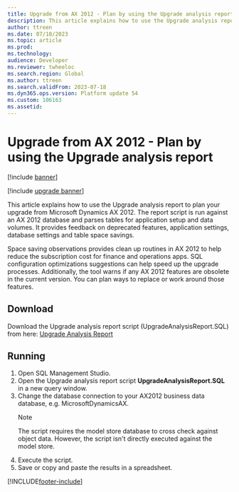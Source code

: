 ```yaml
---
title: Upgrade from AX 2012 - Plan by using the Upgrade analysis report
description: This article explains how to use the Upgrade analysis report to plan your upgrade from Dynamics AX 2012.
author: ttreen
ms.date: 07/18/2023
ms.topic: article
ms.prod: 
ms.technology: 
audience: Developer
ms.reviewer: twheeloc
ms.search.region: Global
ms.author: ttreen
ms.search.validFrom: 2023-07-18
ms.dyn365.ops.version: Platform update 54
ms.custom: 106163
ms.assetid: 
---
```


# Upgrade from AX 2012 - Plan by using the Upgrade analysis report

[!include [banner](../includes/banner.md)]

[!include [upgrade banner](../includes/upgrade-banner.md)]

This article explains how to use the Upgrade analysis report to plan your upgrade from Microsoft Dynamics AX 2012. The report script is run against an AX 2012 database and parses tables for application setup and data volumes. It provides feedback on deprecated features, application settings, database settings and table space savings. 

Space saving observations provides clean up routines in AX 2012 to help reduce the subscription cost for finance and operations apps. SQL configuration optimizations suggestions can help speed up the upgrade processes. Additionally, the tool warns if any AX 2012 features are obsolete in the current version. You can plan ways to replace or work around those features.

## Download

Download the Upgrade analysis report script (UpgradeAnalysisReport.SQL) from here: [Upgrade Analysis Report](https://github.com/microsoft/Dynamics-365-FastTrack-Implementation-Assets/blob/master/AX2012DataUpgrade/UpgradeAnalysisReport.SQL)

## Running

1. Open SQL Management Studio.
2. Open the Upgrade analysis report script **UpgradeAnalysisReport.SQL** in a new query window.
3. Change the database connection to your AX2012 business data database, e.g. MicrosoftDynamicsAX.
   > [!NOTE]
   > The script requires the model store database to cross check against object data. However, the script isn't directly executed against the model store.
4. Execute the script.
5. Save or copy and paste the results in a spreadsheet.

[!INCLUDE[footer-include](../../../includes/footer-banner.md)]
